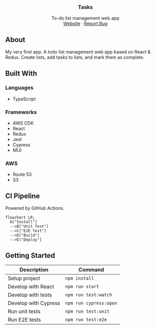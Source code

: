 <div align="center">
  <h3 align="center">Tasks</h3>
  <p align="center">
    To-do list management web app
    <br />
    <a href="https://tasks.griffindow.com">Website</a>
    ·
    <a href="https://github.com/griffinodow/tasks/issues">Report Bug</a>
  </p>
</div>

## About

My very first app. A todo list management web app based on React & Redux. Create lists, add tasks to lists, and mark them as complete.

## Built With

### Languages

- TypeScript

### Frameworks

- AWS CDK
- React
- Redux
- Jest
- Cypress
- MUI

### AWS

- Route 53
- S3

## CI Pipeline

Powered by GitHub Actions.

```mermaid
flowchart LR;
  A["Install"]
  -->B["Unit Test"]
  -->C["E2E Test"]
  -->D["Build"]
  -->E["Deploy"]
```

## Getting Started

| Description          | Command                |
| -------------------- | ---------------------- |
| Setup project        | `npm install`          |
| Develop with React   | `npm run start`        |
| Develop with tests   | `npm run test:watch`   |
| Develop with Cypress | `npm run cypress:open` |
| Run unit tests       | `npm run test:unit`    |
| Run E2E tests        | `npm run test:e2e`     |
